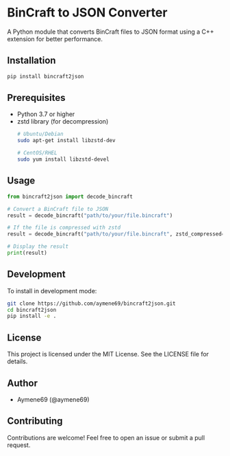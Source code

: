# BinCraft to JSON Converter

A Python module that converts BinCraft files to JSON format using a C++ extension for better performance.

## Installation

```bash
pip install bincraft2json
```

## Prerequisites

- Python 3.7 or higher
- zstd library (for decompression)
  ```bash
  # Ubuntu/Debian
  sudo apt-get install libzstd-dev
  
  # CentOS/RHEL
  sudo yum install libzstd-devel
  ```

## Usage

```python
from bincraft2json import decode_bincraft

# Convert a BinCraft file to JSON
result = decode_bincraft("path/to/your/file.bincraft")

# If the file is compressed with zstd
result = decode_bincraft("path/to/your/file.bincraft", zstd_compressed=True)

# Display the result
print(result)
```

## Development

To install in development mode:

```bash
git clone https://github.com/aymene69/bincraft2json.git
cd bincraft2json
pip install -e .
```

## License

This project is licensed under the MIT License. See the LICENSE file for details.

## Author

- Aymene69 (@aymene69)

## Contributing

Contributions are welcome! Feel free to open an issue or submit a pull request. 